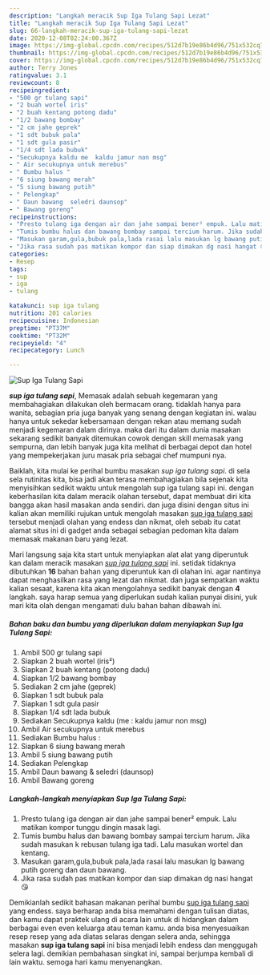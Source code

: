 ```yaml
---
description: "Langkah meracik Sup Iga Tulang Sapi Lezat"
title: "Langkah meracik Sup Iga Tulang Sapi Lezat"
slug: 66-langkah-meracik-sup-iga-tulang-sapi-lezat
date: 2020-12-08T02:24:00.367Z
image: https://img-global.cpcdn.com/recipes/512d7b19e86b4d96/751x532cq70/sup-iga-tulang-sapi-foto-resep-utama.jpg
thumbnail: https://img-global.cpcdn.com/recipes/512d7b19e86b4d96/751x532cq70/sup-iga-tulang-sapi-foto-resep-utama.jpg
cover: https://img-global.cpcdn.com/recipes/512d7b19e86b4d96/751x532cq70/sup-iga-tulang-sapi-foto-resep-utama.jpg
author: Terry Jones
ratingvalue: 3.1
reviewcount: 8
recipeingredient:
- "500 gr tulang sapi"
- "2 buah wortel iris"
- "2 buah kentang potong dadu"
- "1/2 bawang bombay"
- "2 cm jahe geprek"
- "1 sdt bubuk pala"
- "1 sdt gula pasir"
- "1/4 sdt lada bubuk"
- "Secukupnya kaldu me  kaldu jamur non msg"
- " Air secukupnya untuk merebus"
- " Bumbu halus "
- "6 siung bawang merah"
- "5 siung bawang putih"
- " Pelengkap"
- " Daun bawang  seledri daunsop"
- " Bawang goreng"
recipeinstructions:
- "Presto tulang iga dengan air dan jahe sampai bener² empuk. Lalu matikan kompor tunggu dingin masak lagi."
- "Tumis bumbu halus dan bawang bombay sampai tercium harum. Jika sudah masukan k rebusan tulang iga tadi. Lalu masukan wortel dan kentang."
- "Masukan garam,gula,bubuk pala,lada rasai lalu masukan lg bawang putih goreng dan daun bawang."
- "Jika rasa sudah pas matikan kompor dan siap dimakan dg nasi hangat 😘"
categories:
- Resep
tags:
- sup
- iga
- tulang

katakunci: sup iga tulang 
nutrition: 201 calories
recipecuisine: Indonesian
preptime: "PT37M"
cooktime: "PT32M"
recipeyield: "4"
recipecategory: Lunch

---
```



![Sup Iga Tulang Sapi](https://img-global.cpcdn.com/recipes/512d7b19e86b4d96/751x532cq70/sup-iga-tulang-sapi-foto-resep-utama.jpg)

<b><i>sup iga tulang sapi</i></b>, Memasak adalah sebuah kegemaran yang membahagiakan dilakukan oleh bermacam orang. tidaklah hanya para wanita, sebagian pria juga banyak yang senang dengan kegiatan ini. walau hanya untuk sekedar kebersamaan dengan rekan atau memang sudah menjadi kegemaran dalam dirinya. maka dari itu dalam dunia masakan sekarang sedikit banyak ditemukan cowok dengan skill memasak yang sempurna, dan lebih banyak juga kita melihat di berbagai depot dan hotel yang mempekerjakan juru masak pria sebagai chef mumpuni nya.



Baiklah, kita mulai ke perihal bumbu masakan <i>sup iga tulang sapi</i>. di sela sela rutinitas kita, bisa jadi akan terasa membahagiakan bila sejenak kita menyisihkan sedikit waktu untuk mengolah sup iga tulang sapi ini. dengan keberhasilan kita dalam meracik olahan tersebut, dapat membuat diri kita bangga akan hasil masakan anda sendiri. dan juga disini dengan situs ini kalian akan memiliki rujukan untuk mengolah masakan <u>sup iga tulang sapi</u> tersebut menjadi olahan yang endess dan nikmat, oleh sebab itu catat alamat situs ini di gadget anda sebagai sebagian pedoman kita dalam memasak makanan baru yang lezat.


Mari langsung saja kita start untuk menyiapkan alat alat yang diperuntuk kan dalam meracik masakan <u><i>sup iga tulang sapi</i></u> ini. setidak tidaknya dibutuhkan <b>16</b> bahan bahan yang diperuntuk kan di olahan ini. agar nantinya dapat menghasilkan rasa yang lezat dan nikmat. dan juga sempatkan waktu kalian sesaat, karena kita akan mengolahnya sedikit banyak dengan <b>4</b> langkah. saya harap semua yang diperlukan sudah kalian punyai disini, yuk mari kita olah dengan mengamati dulu bahan bahan dibawah ini.

<!--inarticleads1-->

##### Bahan baku dan bumbu yang diperlukan dalam menyiapkan Sup Iga Tulang Sapi:

1. Ambil 500 gr tulang sapi
1. Siapkan 2 buah wortel (iris²)
1. Siapkan 2 buah kentang (potong dadu)
1. Siapkan 1/2 bawang bombay
1. Sediakan 2 cm jahe (geprek)
1. Siapkan 1 sdt bubuk pala
1. Siapkan 1 sdt gula pasir
1. Siapkan 1/4 sdt lada bubuk
1. Sediakan Secukupnya kaldu (me : kaldu jamur non msg)
1. Ambil  Air secukupnya untuk merebus
1. Sediakan  Bumbu halus :
1. Siapkan 6 siung bawang merah
1. Ambil 5 siung bawang putih
1. Sediakan  Pelengkap
1. Ambil  Daun bawang &amp; seledri (daunsop)
1. Ambil  Bawang goreng




<!--inarticleads2-->

##### Langkah-langkah menyiapkan Sup Iga Tulang Sapi:

1. Presto tulang iga dengan air dan jahe sampai bener² empuk. Lalu matikan kompor tunggu dingin masak lagi.
1. Tumis bumbu halus dan bawang bombay sampai tercium harum. Jika sudah masukan k rebusan tulang iga tadi. Lalu masukan wortel dan kentang.
1. Masukan garam,gula,bubuk pala,lada rasai lalu masukan lg bawang putih goreng dan daun bawang.
1. Jika rasa sudah pas matikan kompor dan siap dimakan dg nasi hangat 😘




Demikianlah sedikit bahasan makanan perihal bumbu <u>sup iga tulang sapi</u> yang endess. saya berharap anda bisa memahami dengan tulisan diatas, dan kamu dapat praktek ulang di acara lain untuk di hidangkan dalam berbagai even even keluarga atau teman kamu. anda bisa menyesuaikan resep resep yang ada diatas selaras dengan selera anda, sehingga masakan <b>sup iga tulang sapi</b> ini bisa menjadi lebih endess dan menggugah selera lagi. demikian pembahasan singkat ini, sampai berjumpa kembali di lain waktu. semoga hari kamu menyenangkan.
